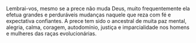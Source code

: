﻿Lembrai-vos, mesmo se a prece não muda Deus, muito frequentemente ela efetua grandes e perduráveis mudanças naquele que reza com fé e expectativa confiantes. A prece tem sido o ancestral de muita paz mental, alegria, calma, coragem, autodomínio, justiça e imparcialidade nos homens e mulheres das raças evolucionárias.